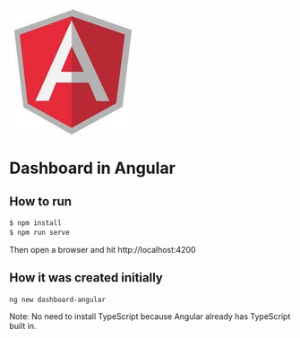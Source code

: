 ![Angular](../screenshots/angularLogo.jpg)
# Dashboard in Angular

## How to run
```bash
$ npm install
$ npm run serve
```
Then open a browser and hit http://localhost:4200

## How it was created initially
```bash
ng new dashboard-angular
```
Note: No need to install TypeScript because Angular already has TypeScript built in.
